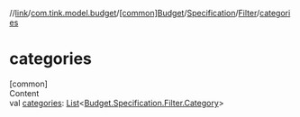 //[link](../../../../index.md)/[com.tink.model.budget](../../../index.md)/[[common]Budget](../../index.md)/[Specification](../index.md)/[Filter](index.md)/[categories](categories.md)



# categories  
[common]  
Content  
val [categories](categories.md): [List](https://kotlinlang.org/api/latest/jvm/stdlib/kotlin.collections/-list/index.html)<[Budget.Specification.Filter.Category](-category/index.md)>  



